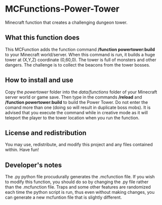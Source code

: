 # MCFunctions-Power-Tower
Minecraft function that creates a challenging dungeon tower.

## What this function does
This MCFunction adds the function command **/function powertower:build** to your Minecraft world/server. When this command is run, it builds a huge tower at (X,Y,Z) coordinate (0,60,0). The tower is full of monsters and other dangers. The challenge is to collect the beacons from the tower bosses.

## How to install and use
Copy the *powertower* folder into the *data/functions* folder of your Minecraft server world or game save. Then type in the commands **/reload** and **/function powertower:build** to build the Power Tower. Do not enter the comand more than one (doing so will result in duplicate boss mobs). It is advised that you execute the command while in creative mode as it will teleport the player to the tower location when you run the function.

## License and redistribution
You may use, redistribute, and modify this project and any files contained within. Have fun!

## Developer's notes
The .py python file procudurally generates the .mcfunction file. If you wish to modify this function, you should do so by changing the .py file rather than the .mcfunction file. Traps and some other features are randomized each time the python script is run, thus even without making changes, you can generate a new mcfuntion file that is slightly different.
